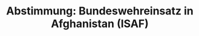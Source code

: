 ---
layout: abstimmung
title: "Abstimmung: Bundeswehreinsatz in Afghanistan (ISAF)"
categories:
 - Bundeswehr
 - Ausland
tags:
 - Afghanistan
 - ISAF
 - NATO

abstimmung:
 legislaturperiode: 18
 bundestagssitzung: 17
 abstimmung: 1
links:
 - title: https://www.bundestag.de/parlament/plenum/abstimmung/abstimmung?id=252
   url: https://www.bundestag.de/parlament/plenum/abstimmung/abstimmung?id=252
 - title: http://www.abgeordnetenwatch.de/fortsetzung_des_afghanistan_einsatzes_isaf-1105-552.html
   url: http://www.abgeordnetenwatch.de/fortsetzung_des_afghanistan_einsatzes_isaf-1105-552.html
data:
 - title: Abstimmungsergebnis 20140220_1-data.pdf
   url: /res/abstimmungsliste/20140220_1-data.pdf
 - title: Abstimmungsergebnis 20140220_1_xls-data.csv
   url: /res/abstimmungsliste/analyses/20140220_1_xls-data.csv
documents:
 - title: Drucksache 18/00436.pdf
   url: http://dip21.bundestag.de/dip21/btd/18/004/1800436.pdf
   local: /res/abstimmungsdaten/018-017-01/1800436.pdf
 - title: Drucksache 18/00602.pdf
   url: http://dip21.bundestag.de/dip21/btd/18/006/1800602.pdf
   local: /res/abstimmungsdaten/018-017-01/1800602.pdf
preview: |
     Deutscher Bundestag
    
     17. Sitzung des Deutschen Bundestages
     am Donnerstag, 20.Februar 2014
     Endgültiges Ergebnis der Namentlichen Abstimmung Nr. 1
    
     Beschlussempfehlung des Auswärtigen Ausschusses (3. Ausschuss) zu dem Antrag der
     Bundesregierung
     Fortsetzung der Beteiligung bewaffneter deutscher Streitkräfte an dem Einsatz der
     Internationalen Sicherheitsunterstützungstruppe in Afghanistan (International Security
     Assistance Force, ISAF) unter Führung der NATO auf Grundlage der Resolution 1386
     (2001) und folgender Resolutionen, zuletzt Resolution 2120 (2013) vom 10. Oktober 2013
     des Sicherheitsrates der Vereinten Nationen
     Drs. 18/436 und 18/602
    
     Abgegebene Stimmen insgesamt:
     Nicht abgegebene Stimmen:
     Ja-Stimmen:
    
     599
     32
     498
    
     Nein-Stimmen:
    
     84
    
     Enthaltungen:
    
     17
    
     Ungültige:
    
     Berlin, den 20.02.2014
    
     0
    
     Beginn: 15:39
     Ende: 15:43
---